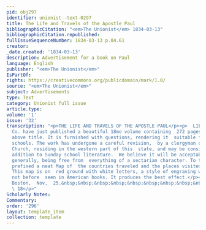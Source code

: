 ```yaml
---
pid: obj297
identifier: unionist--text-0297
title: The Life and Travels of the Apostle Paul
bibliographicCitation: "<em>The Unionist</em> 1834-03-13"
bibliographicCitation.republished: 
fullIssueSequenceNumber: 1834-03-13 p.04.61
creator: 
_date.created: '1834-03-13'
description: Advertisement for a book on Paul
language: English
publisher: "<em>The Unionist</em>"
IsPartOf: 
rights: https://creativecommons.org/publicdomain/mark/1.0/
source: "<em>The Unionist</em>"
subject: Advertisements
type: Text
category: Unionist full issue
article.type: 
volume: '1'
issue: '32'
transcription: "<p>THE LIFE AND TRAVELS OF THE APOSTLE PAUL</p><p>  LILLY, Wait, &amp;
  Co. have just published a beautiful 18mo volume containing  272 pages, with the
  above title. It is furnished with questions, rendering it  suitable for use in Sunday
  schools. The work has undergone a careful revision,  by a clergyman of the Episcopal
  Church, residing in the western part of this  state, and may be considered a valuable
  addition to Sunday school literature.  We believe it will be acceptable to Christians
  generally, being free from  everything of a sectarian character. To the volume is
  prefixed a neat Map of  the countries traveled and the places visited by the Apostle.
  This map is on  red ground with white letters, a style of engraving which we have
  not before  seen in American books. It produces the best effect.</p><p>  &nbsp;&nbsp;&nbsp;&nbsp;&nbsp;&nbsp;&nbsp;&nbsp;&nbsp;&nbsp;&nbsp;
  Boston,  Nov,  25.&nbsp;&nbsp;&nbsp;&nbsp;&nbsp;&nbsp;&nbsp;&nbsp;&nbsp;&nbsp;&nbsp;&nbsp;&nbsp;&nbsp;&nbsp;&nbsp;&nbsp;&nbsp;&nbsp;&nbsp;&nbsp;&nbsp;&nbsp;&nbsp;&nbsp;&nbsp;&nbsp;&nbsp;&nbsp;&nbsp;&nbsp;&nbsp;&nbsp;&nbsp;&nbsp;&nbsp;&nbsp;&nbsp;&nbsp;&nbsp;&nbsp;&nbsp;&nbsp;&nbsp;&nbsp;&nbsp;&nbsp;&nbsp;&nbsp;&nbsp;&nbsp;&nbsp;&nbsp;&nbsp;&nbsp;&nbsp;
  \ 18</p>"
Scholarly Notes: 
Commentary: 
order: '296'
layout: template_item
collection: template
---
```

